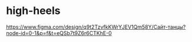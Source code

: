 # high-heels

https://www.figma.com/design/q9t2TzvfkKWrYJEV1Qm58Y/Сайт-танцы?node-id=0-1&p=f&t=eQSb7t9Z6r6CTKhE-0
